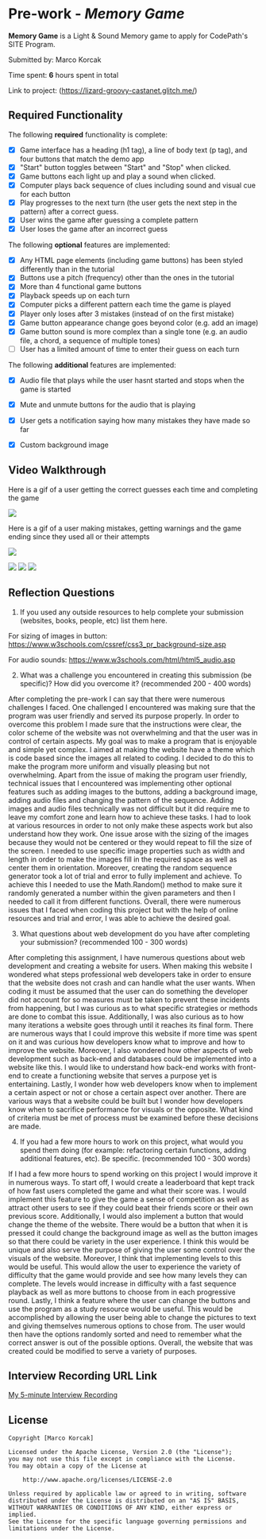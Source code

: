 # Pre-work - *Memory Game*

**Memory Game** is a Light & Sound Memory game to apply for CodePath's SITE Program. 

Submitted by: Marco Korcak

Time spent: **6** hours spent in total

Link to project: (https://lizard-groovy-castanet.glitch.me/)

## Required Functionality

The following **required** functionality is complete:

* [X] Game interface has a heading (h1 tag), a line of body text (p tag), and four buttons that match the demo app
* [X] "Start" button toggles between "Start" and "Stop" when clicked. 
* [X] Game buttons each light up and play a sound when clicked. 
* [X] Computer plays back sequence of clues including sound and visual cue for each button
* [X] Play progresses to the next turn (the user gets the next step in the pattern) after a correct guess. 
* [X] User wins the game after guessing a complete pattern
* [X] User loses the game after an incorrect guess

The following **optional** features are implemented:

* [X] Any HTML page elements (including game buttons) has been styled differently than in the tutorial
* [X] Buttons use a pitch (frequency) other than the ones in the tutorial
* [X] More than 4 functional game buttons
* [X] Playback speeds up on each turn
* [X] Computer picks a different pattern each time the game is played
* [X] Player only loses after 3 mistakes (instead of on the first mistake)
* [X] Game button appearance change goes beyond color (e.g. add an image)
* [X] Game button sound is more complex than a single tone (e.g. an audio file, a chord, a sequence of multiple tones)
* [ ] User has a limited amount of time to enter their guess on each turn

The following **additional** features are implemented:

- [X] Audio file that plays while the user hasnt started and stops when the game is started
- [X] Mute and unmute buttons for the audio that is playing
- [X] User gets a notification saying how many mistakes they have made so far
- [X] Custom background image



## Video Walkthrough

Here is a gif of a user getting the correct guesses each time and completing the game

![](https://user-images.githubusercontent.com/77298953/160968906-f277de8b-2179-4614-a496-73f4ee0f8acd.gif)

Here is a gif of a user making mistakes, getting warnings and the game ending since they used all or their attempts

![](https://user-images.githubusercontent.com/77298953/160968471-799fd394-c29e-46c8-a859-b628cd752b7f.gif)

![](gif2-link-here)
![](gif3-link-here)
![](gif4-link-here)

## Reflection Questions
1. If you used any outside resources to help complete your submission (websites, books, people, etc) list them here. 

For sizing of images in button: https://www.w3schools.com/cssref/css3_pr_background-size.asp 

For audio sounds: https://www.w3schools.com/html/html5_audio.asp

2. What was a challenge you encountered in creating this submission (be specific)? How did you overcome it? (recommended 200 - 400 words) 

After completing the pre-work I can say that there were numerous challenges I faced. One challenged I encountered was making sure that the program was user friendly and served its purpose properly. In order to overcome this problem I made sure that the instructions were clear, the color scheme of the website was not overwhelming and that the user was in control of certain aspects. My goal was to make a program that is enjoyable and simple yet complex. I aimed at making the website have a theme which is code based since the images all related to coding. I decided to do this to make the program more uniform and visually pleasing but not overwhelming. Apart from the issue of making the program user friendly, technical issues that I encountered was implementing other optional features such as adding images to the buttons, adding a background image, adding audio files and changing the pattern of the sequence. Adding images and audio files technically was not difficult but it did require me to leave my comfort zone and learn how to achieve these tasks. I had to look at various resources in order to not only make these aspects work but also understand how they work. One issue arose with the sizing of the images because they would not be centered or they would repeat to fill the size of the screen. I needed to use specific image properties such as width and length in order to make the images fill in the required space as well as center them in orientation. Moreover, creating the random sequence generator took a lot of trial and error to fully implement and achieve. To achieve this I needed to use the Math.Random() method to make sure it randomly generated a number within the given parameters and then I needed to call it from different functions. Overall, there were numerous issues that I faced when coding this project but with the help of online resources and trial and error, I was able to achieve the desired goal.     

3. What questions about web development do you have after completing your submission? (recommended 100 - 300 words) 

After completing this assignment, I have numerous questions about web development and creating a website for users. When making this website I wondered what steps professional web developers take in order to ensure that the website does not crash and can handle what the user wants. When coding it must be assumed that the user can do something the developer did not account for so measures must be taken to prevent these incidents from happening, but I was curious as to what specific strategies or methods are done to combat this issue. Additionally, I was also curious as to how many iterations a website goes through until it reaches its final form. There are numerous ways that I could improve this website if more time was spent on it and was curious how developers know what to improve and how to improve the website. Moreover, I also wondered how other aspects of web development such as back-end and databases could be implemented into a website like this. I would like to understand how back-end works with front-end to create a functioning website that serves a purpose yet is entertaining. Lastly, I wonder how web developers know when to implement a certain aspect or not or chose a certain aspect over another. There are various ways that a website could be built but I wonder how developers know when to sacrifice performance for visuals or the opposite. What kind of criteria must be met of process must be examined before these decisions are made.   

4. If you had a few more hours to work on this project, what would you spend them doing (for example: refactoring certain functions, adding additional features, etc). Be specific. (recommended 100 - 300 words) 

If I had a few more hours to spend working on this project I would improve it in numerous ways. To start off, I would create a leaderboard that kept track of how fast users completed the game and what their score was. I would implement this feature to give the game a sense of competition as well as attract other users to see if they could beat their friends score or their own previous score. Additionally, I would also implement a button that would change the theme of the website. There would be a button that when it is pressed it could change the background image as well as the button images so that there could be variety in the user experience. I think this would be unique and also serve the purpose of giving the user some control over the visuals of the website. Moreover, l think that implementing levels to this would be useful. This would allow the user to experience the variety of difficulty that the game would provide and see how many levels they can complete. The levels would increase in difficulty with a fast sequence playback as well as more buttons to choose from in each progressive round. Lastly, I think a feature where the user can change the buttons and use the program as a study resource would be useful. This would be accomplished by allowing the user being able to change the pictures to text and giving themselves numerous options to chose from. The user would then have the options randomly sorted and need to remember what the correct answer is out of the possible options. Overall, the website that was created could be modified to serve a variety of purposes.   



## Interview Recording URL Link

[My 5-minute Interview Recording](your-link-here)


## License

    Copyright [Marco Korcak]

    Licensed under the Apache License, Version 2.0 (the "License");
    you may not use this file except in compliance with the License.
    You may obtain a copy of the License at

        http://www.apache.org/licenses/LICENSE-2.0

    Unless required by applicable law or agreed to in writing, software
    distributed under the License is distributed on an "AS IS" BASIS,
    WITHOUT WARRANTIES OR CONDITIONS OF ANY KIND, either express or implied.
    See the License for the specific language governing permissions and
    limitations under the License.
